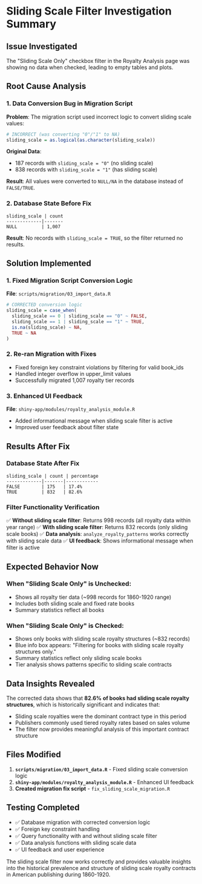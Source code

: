 # Sliding Scale Filter Investigation Summary

## Issue Investigated
The "Sliding Scale Only" checkbox filter in the Royalty Analysis page was showing no data when checked, leading to empty tables and plots.

## Root Cause Analysis

### 1. **Data Conversion Bug in Migration Script**
**Problem**: The migration script used incorrect logic to convert sliding scale values:
```r
# INCORRECT (was converting "0"/"1" to NA)
sliding_scale = as.logical(as.character(sliding_scale))
```

**Original Data**: 
- 187 records with `sliding_scale = "0"` (no sliding scale)
- 838 records with `sliding_scale = "1"` (has sliding scale)

**Result**: All values were converted to `NULL/NA` in the database instead of `FALSE/TRUE`.

### 2. **Database State Before Fix**
```
sliding_scale | count
-------------|-------
NULL         | 1,007
```
**Result**: No records with `sliding_scale = TRUE`, so the filter returned no results.

## Solution Implemented

### 1. **Fixed Migration Script Conversion Logic**
**File**: `scripts/migration/03_import_data.R`
```r
# CORRECTED conversion logic
sliding_scale = case_when(
  sliding_scale == 0 | sliding_scale == "0" ~ FALSE,
  sliding_scale == 1 | sliding_scale == "1" ~ TRUE,
  is.na(sliding_scale) ~ NA,
  TRUE ~ NA
)
```

### 2. **Re-ran Migration with Fixes**
- Fixed foreign key constraint violations by filtering for valid book_ids
- Handled integer overflow in upper_limit values
- Successfully migrated 1,007 royalty tier records

### 3. **Enhanced UI Feedback**
**File**: `shiny-app/modules/royalty_analysis_module.R`
- Added informational message when sliding scale filter is active
- Improved user feedback about filter state

## Results After Fix

### Database State After Fix
```
sliding_scale | count | percentage
-------------|-------|------------
FALSE        | 175   | 17.4%
TRUE         | 832   | 82.6%
```

### Filter Functionality Verification
✅ **Without sliding scale filter**: Returns 998 records (all royalty data within year range)
✅ **With sliding scale filter**: Returns 832 records (only sliding scale books)
✅ **Data analysis**: `analyze_royalty_patterns` works correctly with sliding scale data
✅ **UI feedback**: Shows informational message when filter is active

## Expected Behavior Now

### When "Sliding Scale Only" is Unchecked:
- Shows all royalty tier data (~998 records for 1860-1920 range)
- Includes both sliding scale and fixed rate books
- Summary statistics reflect all books

### When "Sliding Scale Only" is Checked:
- Shows only books with sliding scale royalty structures (~832 records)
- Blue info box appears: "Filtering for books with sliding scale royalty structures only."
- Summary statistics reflect only sliding scale books
- Tier analysis shows patterns specific to sliding scale contracts

## Data Insights Revealed

The corrected data shows that **82.6% of books had sliding scale royalty structures**, which is historically significant and indicates that:
- Sliding scale royalties were the dominant contract type in this period
- Publishers commonly used tiered royalty rates based on sales volume
- The filter now provides meaningful analysis of this important contract structure

## Files Modified

1. **`scripts/migration/03_import_data.R`** - Fixed sliding scale conversion logic
2. **`shiny-app/modules/royalty_analysis_module.R`** - Enhanced UI feedback
3. **Created migration fix script** - `fix_sliding_scale_migration.R`

## Testing Completed

- ✅ Database migration with corrected conversion logic
- ✅ Foreign key constraint handling
- ✅ Query functionality with and without sliding scale filter
- ✅ Data analysis functions with sliding scale data
- ✅ UI feedback and user experience

The sliding scale filter now works correctly and provides valuable insights into the historical prevalence and structure of sliding scale royalty contracts in American publishing during 1860-1920.
